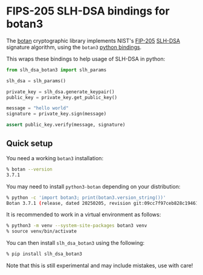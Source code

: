 
# FIPS-205 SLH-DSA bindings for botan3

The [botan](https://botan.randombit.net/) cryptographic library
implements NIST's
[FIP-205](https://csrc.nist.gov/pubs/fips/205/final)
[SLH-DSA](https://botan.randombit.net/doxygen/group__sphincsplus__common.html)
signature algorithm, using the `botan3`
[python bindings](https://botan.randombit.net/handbook/api_ref/python.html).

This wraps these bindings to help usage of SLH-DSA in python:

```py
from slh_dsa_botan3 import slh_params

slh_dsa = slh_params()

private_key = slh_dsa.generate_keypair()
public_key = private_key.get_public_key()

message = "hello world"
signature = private_key.sign(message)

assert public_key.verify(message, signature)
```

## Quick setup

You need a working `botan3` installation:

```sh
% botan --version
3.7.1
```

You may need to install `python3-botan` depending on your distribution:

```sh
% python -c 'import botan3; print(botan3.version_string())'
Botan 3.7.1 (release, dated 20250205, revision git:09cc7f97ceb828c19461b2a63f820d3226bb921b, distribution unspecified)
```

It is recommended to work in a virtual environment as follows:

```sh
% python3 -m venv --system-site-packages botan3 venv
% source venv/bin/activate
```

You can then install `slh_dsa_botan3` using the following:

```sh
% pip install slh_dsa_botan3
```

Note that this is still experimental and may include mistakes, use with care!
